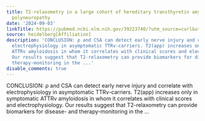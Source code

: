 ```yaml
---
title: T2-relaxometry in a large cohort of hereditary transthyretin amyloidosis with
  polyneuropathy
date: '2024-09-03'
linkTitle: https://pubmed.ncbi.nlm.nih.gov/39223740/?utm_source=curl&utm_medium=rss&utm_campaign=pubmed-2&utm_content=1FakS-2QOkCT8HsMOQP1bCRQ4YzyumYOmxmF0moLsQ3dFB1E9V&fc=20220326224207&ff=20240903182032&v=2.18.0.post9+e462414
source: heidelberg[Affiliation]
description: 'CONCLUSION: ρ and CSA can detect early nerve injury and correlate with
  electrophysiology in asymptomatic TTRv-carriers. T2(app) increases only in symptomatic
  ATTRv amyloidosis in whom it correlates with clinical scores and electrophysiology.
  Our results suggest that T2-relaxometry can provide biomarkers for disease- and
  therapy-monitoring in the ...'
disable_comments: true
---
```

CONCLUSION: ρ and CSA can detect early nerve injury and correlate with electrophysiology in asymptomatic TTRv-carriers. T2(app) increases only in symptomatic ATTRv amyloidosis in whom it correlates with clinical scores and electrophysiology. Our results suggest that T2-relaxometry can provide biomarkers for disease- and therapy-monitoring in the ...